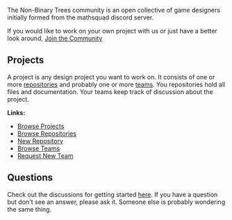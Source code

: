 The Non-Binary Trees community is an open collective of game designers initially formed from the mathsquad discord server.

If you would like to work on your own project with us or just have a better look around, [Join the Community](https://github.com/non-binary-trees/non-binary-trees.github.io/issues/new?assignees=&labels=&template=i-want-to-join-the-nbt-community.md&title=I+want+to+join+the+NBT+Community+%F0%9F%94%A5%F0%9F%94%A5%F0%9F%94%A5)

## Projects

A project is any design project you want to work on. It consists of one or more [repositories](https://help.github.com/articles/github-glossary/#repository) and probably one or more [teams](https://help.github.com/articles/github-glossary/#teams). You repositories hold all files and documentation. Your teams keep track of discussion about the project.

**Links:**
* [Browse Projects](https://github.com/orgs/non-binary-trees/teams/the-forest/teams)
* [Browse Repositories](https://github.com/non-binary-trees)
* [New Repository](https://github.com/organizations/non-binary-trees/repositories/new)
* [Browse Teams](https://github.com/orgs/non-binary-trees/teams/)
* [Request New Team](https://github.com/non-binary-trees/non-binary-trees.github.io/issues/new?assignees=&labels=&template=new-team-request.md&title=New+Team+Request)

## Questions

Check out the discussions for getting started [here](https://github.com/orgs/non-binary-trees/teams/forest-rangers). If you have a question but don't see an answer, please ask it. Someone else is probably wondering the same thing.
